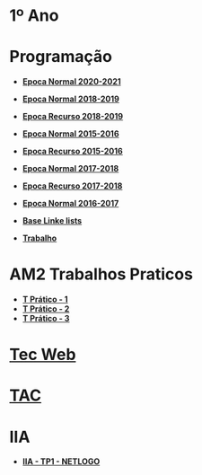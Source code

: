 # 1º Ano
#  Programação
- **[Epoca Normal 2020-2021 ](https://github.com/eduardo-bento/Exame-2020-2021-P-Epoca-N)**
- **[Epoca Normal 2018-2019 ](https://github.com/eduardo-bento/Exame-2018-2019-P-Epoca-N)**
- **[Epoca Recurso 2018-2019 ](https://github.com/eduardo-bento/Exame-2018-2019-P-Epoca-R)**
- **[Epoca Normal 2015-2016 ](https://github.com/eduardo-bento/Exame-2015-2016-P-Epoca-N)**
- **[Epoca Recurso 2015-2016 ](https://github.com/eduardo-bento/Exame-2015-2016-P-Epoca-R-)**
- **[Epoca Normal 2017-2018 ](https://github.com/eduardo-bento/Exame-2017-2018-P-Epoca-N-)**
- **[Epoca Recurso 2017-2018 ](https://github.com/eduardo-bento/Exame-2017-2018-P-Epoca-R)**
- **[Epoca Normal 2016-2017 ](https://github.com/eduardo-bento/Exame-2016-2017-P-Epoca-N-)**

- **[Base Linke lists](https://github.com/eduardo-bento/Base_Linked_list)**
- **[Trabalho](https://github.com/eduardo-bento/PROG-Semaforo)**
# AM2 Trabalhos Praticos
- **[T Prático - 1](https://github.com/eduardo-bento/AM2-TP1)**
- **[T Prático - 2](https://github.com/eduardo-bento/AM2-TP2)**
- **[T Prático - 3](https://github.com/eduardo-bento/AM2-TP3)**
# [Tec Web](https://github.com/eduardo-bento/tecweb)
# [TAC](https://github.com/eduardo-bento/TAC-Labirinto)

#  IIA
- **[IIA - TP1 - NETLOGO](https://github.com/eduardo-bento/IIA---TP1---NETLOGO)**
